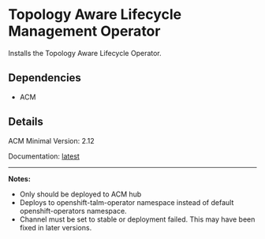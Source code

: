# Topology Aware Lifecycle Management Operator
Installs the Topology Aware Lifecycle Operator.

## Dependencies
  - ACM

## Details
ACM Minimal Version: 2.12

Documentation: [latest](https://docs.redhat.com/en/documentation/openshift_container_platform/latest/html-single/edge_computing/cnf-talm-for-cluster-updates#cnf-about-topology-aware-lifecycle-manager-config_cnf-topology-aware-lifecycle-manager)

---
**Notes:**
  - Only should be deployed to ACM hub
  - Deploys to openshift-talm-operator namespace instead of default openshift-operators namespace.
  - Channel must be set to stable or deployment failed.  This may have been fixed in later versions.
